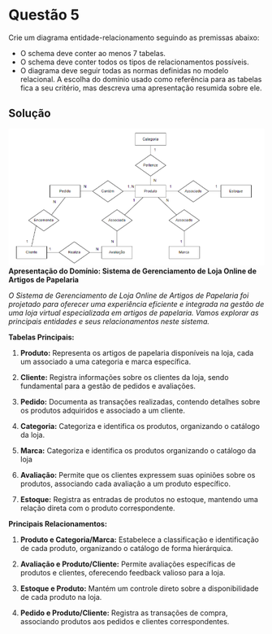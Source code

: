 # Questão 5

Crie um diagrama entidade-relacionamento seguindo as premissas abaixo:

- O schema deve conter ao menos 7 tabelas.
- O schema deve conter todos os tipos de relacionamentos possíveis.
- O diagrama deve seguir todas as normas definidas no modelo relacional.
  A escolha do domínio usado como referência para as tabelas fica a seu critério, mas descreva uma apresentação resumida sobre ele.

## Solução
![Imagem Diagrama](image/diagram.png)
**Apresentação do Domínio: Sistema de Gerenciamento de Loja Online de Artigos de Papelaria**

*O Sistema de Gerenciamento de Loja Online de Artigos de Papelaria foi projetado para oferecer uma experiência eficiente e integrada na gestão de uma loja virtual especializada em artigos de papelaria. Vamos explorar as principais entidades e seus relacionamentos neste sistema.*

**Tabelas Principais:**

1. **Produto:** Representa os artigos de papelaria disponíveis na loja, cada um associado a uma categoria e marca específica.

2. **Cliente:** Registra informações sobre os clientes da loja, sendo fundamental para a gestão de pedidos e avaliações.

3. **Pedido:** Documenta as transações realizadas, contendo detalhes sobre os produtos adquiridos e associado a um cliente.

4. **Categoria:** Categoriza e identifica os produtos, organizando o catálogo da loja.

5. **Marca:** Categoriza e identifica os produtos organizando o catálogo da loja

6. **Avaliação:** Permite que os clientes expressem suas opiniões sobre os produtos, associando cada avaliação a um produto específico.

7. **Estoque:** Registra as entradas de produtos no estoque, mantendo uma relação direta com o produto correspondente.

**Principais Relacionamentos:**

1. **Produto e Categoria/Marca:** Estabelece a classificação e identificação de cada produto, organizando o catálogo de forma hierárquica.

2. **Avaliação e Produto/Cliente:** Permite avaliações específicas de produtos e clientes, oferecendo feedback valioso para a loja.

3. **Estoque e Produto:** Mantém um controle direto sobre a disponibilidade de cada produto na loja.

4. **Pedido e Produto/Cliente:** Registra as transações de compra, associando produtos aos pedidos e clientes correspondentes.

